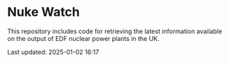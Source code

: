 # Nuke Watch

This repository includes code for retrieving the latest information available on the output of EDF nuclear power plants in the UK.

Last updated: 2025-01-02 16:17